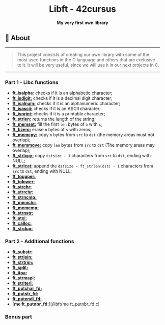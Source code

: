 <h1 align="center">Libft - 42cursus</h1>
<p align="center"><strong>My very first own library</strong></p>

## 📑 About
---
> This project consists of creating our own library with some of the most used functions in the C language and others that are exclusive to it. It will be
very useful, since we will use it in our next projects in C.
---

### Part 1 - Libc functions

* [**ft_isalpha:**](/libft/ft_isalpha.c) checks if it is an alphabetic character;
* [**ft_isdigit:**](/libft/ft_isdigit.c) checks if it is a decimal digit character;
* [**ft_isalnum:**](/libft/ft_isalnum.c) checks if it is an alphanumeric character;
* [**ft_isascii:**](/libft/ft_isascii.c) checks if it is an ASCII character;
* [**ft_isprint:**](/libft/ft_isprint.c) checks if it is a printable character;
* [**ft_strlen:**](/libft/ft_strlen.c) returns the length of the string;
* [**ft_memset:**](/libft/ft_memset.c) fill the first `len` bytes of `b` with `c`;
* [**ft_bzero:**](/libft/ft_bzero.c) erase `n` bytes of `s` with zeros;
* [**ft_memcpy:**](/libft/ft_memcpy.c) copy `n` bytes from `src` to `dst` (the memory areas must not overlap);
* [**ft_memmove:**](/libft/ft_memmove.c) copy `len` bytes from `src` to `dst` (The memory areas may overlap);
* [**ft_strlcpy:**](/libft/ft_strlcpy.c) copy `dstsize - 1` characters from `src` to `dst`, ending with NULL;
* [**ft_strlcat:**](/libft/ft_strlcat.c) append the `dstsize - ft_strlen(dst) - 1` characters from `src` to `dst`, ending with NULL;
* [**ft_toupper:**](/libft/ft_toupper.c) 
* [**ft_tolower:**](/libft/ft_tolower.c) 
* [**ft_strchr:**](/libft/ft_strchr.c) 
* [**ft_strrchr:**](/libft/ft_strrchr.c) 
* [**ft_strncmp:**](/libft/ft_strncmp.c) 
* [**ft_memchr:**](/libft/ft_memchr.c) 
* [**ft_memcmp:**](/libft/ft_memcmp.c) 
* [**ft_strnstr:**](/libft/ft_strnstr.c) 
* [**ft_atoi:**](/libft/ft_atoi.c) 
* [**ft_calloc:**](/libft/ft_calloc.c) 
* [**ft_strdup:**](/libft/ft_strdup.c) 

### Part 2 - Additional functions

* [**ft_substr:**](/libft/ft_substr.c) 
* [**ft_strjoin:**](/libft/ft_strjoin.c) 
* [**ft_strtrim:**](/libft/ft_strtrim.c) 
* [**ft_split:**](/libft/ft_split.c) 
* [**ft_itoa:**](/libft/ft_itoa.c) 
* [**ft_strmapi:**](/libft/ft_strmapi.c) 
* [**ft_striteri:**](/libft/ft_striteri.c) 
* [**ft_putchar_fd:**](/libft/ft_putchar_fd.c) 
* [**ft_putstr_fd:**](/libft/ft_putstr_fd.c) 
* [**ft_putendl_fd:**](/libft/ft_putendl_fd.c) 
* [**me ft_putnbr_fd:**](/libft/me ft_putnbr_fd.c) 

### Bonus part

